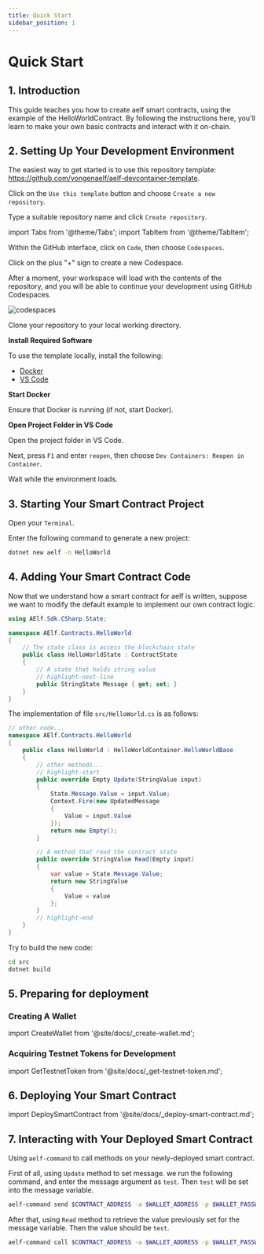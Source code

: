 ```yaml
---
title: Quick Start
sidebar_position: 1
---
```


# Quick Start

## 1. Introduction

This guide teaches you how to create aelf smart contracts, using the example of the HelloWorldContract. By following the instructions here, you'll learn to make your own basic contracts and interact with it on-chain.

## 2. Setting Up Your Development Environment

The easiest way to get started is to use this repository template: https://github.com/yongenaelf/aelf-devcontainer-template.

Click on the `Use this template` button and choose `Create a new repository`.

Type a suitable repository name and click `Create repository`.

import Tabs from '@theme/Tabs';
import TabItem from '@theme/TabItem';

<Tabs>
  <TabItem value="codespaces" label="GitHub Codespaces" default>

Within the GitHub interface, click on `Code`, then choose `Codespaces`.

Click on the plus "+" sign to create a new Codespace.

After a moment, your workspace will load with the contents of the repository, and you will be able to continue your development using GitHub Codespaces.

![codespaces](/img/codespaces.png)

</TabItem>
  <TabItem value="local" label="Local Development">

Clone your repository to your local working directory.

**Install Required Software**

To use the template locally, install the following:

- [Docker](https://www.docker.com/get-started/)
- [VS Code](https://code.visualstudio.com/)

**Start Docker**

Ensure that Docker is running (if not, start Docker).

**Open Project Folder in VS Code**

Open the project folder in VS Code.

Next, press `F1` and enter `reopen`, then choose `Dev Containers: Reopen in Container`.

Wait while the environment loads.
</TabItem>
</Tabs>

## 3. Starting Your Smart Contract Project

Open your `Terminal`.

Enter the following command to generate a new project:

```bash
dotnet new aelf -n HelloWorld
```

## 4. Adding Your Smart Contract Code

Now that we understand how a smart contract for aelf is written, suppose we want to modify the default example to implement our own contract logic.

```csharp
using AElf.Sdk.CSharp.State;

namespace AElf.Contracts.HelloWorld
{
    // The state class is access the blockchain state
    public class HelloWorldState : ContractState
    {
        // A state that holds string value
        // highlight-next-line
        public StringState Message { get; set; }
    }
}
```

The implementation of file `src/HelloWorld.cs` is as follows:

```csharp
// other code...
namespace AElf.Contracts.HelloWorld
{
    public class HelloWorld : HelloWorldContainer.HelloWorldBase
    {
        // other methods...
        // highlight-start
        public override Empty Update(StringValue input)
        {
            State.Message.Value = input.Value;
            Context.Fire(new UpdatedMessage
            {
                Value = input.Value
            });
            return new Empty();
        }

        // A method that read the contract state
        public override StringValue Read(Empty input)
        {
            var value = State.Message.Value;
            return new StringValue
            {
                Value = value
            };
        }
        // highlight-end
    }
}
```

Try to build the new code:

```bash
cd src
dotnet build
```

## 5. Preparing for deployment

### Creating A Wallet

import CreateWallet from '@site/docs/\_create-wallet.md';

<CreateWallet/>

### Acquiring Testnet Tokens for Development

import GetTestnetToken from '@site/docs/\_get-testnet-token.md';

<GetTestnetToken/>

## 6. Deploying Your Smart Contract

import DeploySmartContract from '@site/docs/\_deploy-smart-contract.md';

<DeploySmartContract/>

## 7. Interacting with Your Deployed Smart Contract

Using `aelf-command` to call methods on your newly-deployed smart contract.

First of all, using `Update` method to set message. we run the following command,
and enter the message argument as `test`. Then `test` will be set into the message variable.

```bash
aelf-command send $CONTRACT_ADDRESS -a $WALLET_ADDRESS -p $WALLET_PASSWORD -e $ENDPOINT Update
```

After that, using `Read` method to retrieve the value previously set for the message variable.
Then the value should be `test`.

```bash
aelf-command call $CONTRACT_ADDRESS -a $WALLET_ADDRESS -p $WALLET_PASSWORD -e $ENDPOINT Read
```
